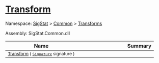 # [Transform](./RealisticImageGenerator-100663699.md)

Namespace: [SigStat]() > [Common](./../../README.md) > [Transforms](./../README.md)

Assembly: SigStat.Common.dll

| Name | Summary  |
| ------| -----------:|
| <sub>[Transform](./RealisticImageGenerator-100663699.md) ( [`Signature`](./../../Signature.md) signature )</sub> | <img width=225/><sub></sub>
